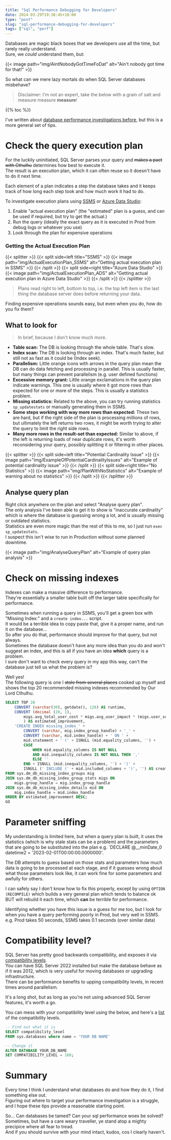```yaml
---
title: "Sql Performance Debugging for Developers"
date: 2024-03-29T19:38:45+10:00
type: "post"
slug: "sql-performance-debugging-for-developers"
tags: ["sql", "perf"]
---
```


Databases are magic black boxes that we developers use all the time, but rarely really understand.  
Sure, we *could* understand them, but:  

{{< image path="img/AintNobodyGotTimeFoDat" alt="Ain't nobody got time for that!" >}}

So what can we mere lazy mortals do when SQL Server databases misbehave?  

<!--more-->  

> Disclaimer: I'm not an expert, take the below with a grain of salt and measure measure **measure**!  

{{% toc %}}  

I've written about [database performance investigations before](/content/posts/24-sql-perf-chasing/index.md), but this is a more general set of tips.  

# Check the query execution plan  
For the luckily uninitiated, SQL Server parses your query and ~~makes a pact with Cthulhu~~ determines how best to execute it.  
The result is an execution plan, which it can often reuse so it doesn't have to do it next time.

Each element of a plan indicates a step the database takes and it keeps track of how long each step took and how much work it had to do.  

To investigate execution plans using [SSMS](https://learn.microsoft.com/en-us/sql/ssms/download-sql-server-management-studio-ssms?view=sql-server-ver16) or [Azure Data Studio](https://azure.microsoft.com/en-au/products/data-studio):  

1. Enable "actual execution plan" (the "estimated" plan is a guess, and can be used if required, but try to get the actual.)  
2. Run the query (ideally the exact query as it is executed in Prod from debug logs or whatever you use)  
3. Look through the plan for expensive operations

### Getting the Actual Execution Plan

{{< splitter >}}
{{< split side=left title="SSMS" >}}
{{< image path="img/ActualExecutionPlan_SSMS" alt="Getting actual execution plan in SSMS" >}}
{{< /split >}}
{{< split side=right title="Azure Data Studio" >}}
{{< image path="img/ActualExecutionPlan_ADS" alt="Getting actual execution plan in Azure Data Studio" >}}
{{< /split >}}
{{< /splitter >}}  

> Plans read right to left, bottom to top, i.e. the top left item is the last thing the database server does before returning your data.  

Finding expensive operations sounds easy, but even when you do, how do you fix them?

## What to look for  

> In brief, because I don't know much more.  

- **Table scan:** The DB is looking through the whole table. That's slow.  
- **Index scan:** The DB is looking through an index. That's much faster, but still not as fast as it could be (Index seek).  
- **Parallelism:** Little orange icons with arrows in the query plan mean the DB can do data fetching and processing in parallel. This is usually faster, but many things can prevent parallelism (e.g. user defined functions)  
- **Excessive memory grant:** Little orange exclamations in the query plan indicate warnings. This one is usually where it got more rows than expected for one or more of the steps. This is usually a statistics problem.  
- **Missing statistics:** Related to the above, you can try running statistics `sp_updatestats` or manually generating them in SSMS.  
- **Some steps working with way more rows than expected:** These two are hard, but if the right side of the plan is processing millions of rows, but ultimately the left returns two rows, it might be worth trying to alter the query to limit the right side rows.  
- **Many more rows in the result-set than expected:** Similar to above, if the left is returning loads of near duplicate rows, it's worth reconsidering your query, possibly splitting it or filtering in other places.  

{{< splitter >}}
{{< split side=left title="Potential Cardinality Issue" >}}
{{< image path="img/ExampleOfPotentialCardinalityIssues" alt="Example of potential cardinality issue" >}}
{{< /split >}}
{{< split side=right title="No Statistics" >}}
{{< image path="img/PlanWithNoStatistics" alt="Example of warning about no statistics" >}}
{{< /split >}}
{{< /splitter >}}  

## Analyse query plan  
Right click anywhere on the plan and select "Analyse query plan".  
The only analysis I've been able to get it to show is "inaccurate cardinality" which is where the database is guessing wrong a lot, and is usually missing or outdated statistics.  
Statistics are even more magic than the rest of this to me, so I just run `exec sp_updatestats`.  
I suspect this isn't wise to run in Production without some planned downtime.  

{{< image path="img/AnalyseQueryPlan" alt="Example of query plan analysis" >}}

# Check on missing indexes  
Indexes can make a massive difference to performance.  
They're essentially a smaller table built off the larger table specifically for performance.  

Sometimes when running a query in SSMS, you'll get a green box with "Missing Index:" and a `create index...` script.  
It would be a terrible idea to copy paste that, give it a proper name, and run it on the database...  
So after you do that, performance should improve for that query, but not always.  
Sometimes the database doesn't have any more idea than you do and won't suggest an index, and this is all if you have an idea **which** query is a problem.  
I sure don't want to check every query in my app this way, can't the database just tell us what the problem is?    

Well yes!  
The following query is one I ~~stole from several places~~ cooked up myself and shows the top 20 recommended missing indexes recommended by Our Lord Cthulhu.  

```sql
SELECT TOP 20
    CONVERT (varchar(30), getdate(), 126) AS runtime,
    CONVERT (decimal (28, 1), 
        migs.avg_total_user_cost * migs.avg_user_impact * (migs.user_seeks + migs.user_scans) 
        ) AS estimated_improvement,
    'CREATE INDEX missing_index_' + 
        CONVERT (varchar, mig.index_group_handle) + '_' + 
        CONVERT (varchar, mid.index_handle) + ' ON ' + 
        mid.statement + ' (' + ISNULL (mid.equality_columns, '') + 
        CASE
            WHEN mid.equality_columns IS NOT NULL
            AND mid.inequality_columns IS NOT NULL THEN ','
            ELSE ''
        END + ISNULL (mid.inequality_columns, '') + ')' + 
        ISNULL (' INCLUDE (' + mid.included_columns + ')', '') AS create_index_statement
FROM sys.dm_db_missing_index_groups mig
JOIN sys.dm_db_missing_index_group_stats migs ON 
    migs.group_handle = mig.index_group_handle
JOIN sys.dm_db_missing_index_details mid ON 
    mig.index_handle = mid.index_handle
ORDER BY estimated_improvement DESC;
GO
```

# Parameter sniffing  
My understanding is limited here, but when a query plan is built, it uses the statistics (which is why stale stats can be a problem) and the parameters that are going to be substituted into the plan e.g. `DECLARE @__minDate_0 datetime2 = '2023-02-01T00:00:00.0000000'.  

The DB attempts to guess based on those stats and parameters how much data is going to be processed at each stage, and if it guesses wrong about what those parameters look like, it can work fine for some parameters and awfully for others.  

I can safely say I don't know how to fix this properly, except by using `OPTION (RECOMPILE)` which builds a very general plan which tends to balance ok BUT will rebuild it each time, which **can** be terrible for performance.  

Identifying whether you have this issue is a guess for me too, but I look for when you have a query performing poorly in Prod, but very well in SSMS.  
e.g. Prod takes 50 seconds, SSMS takes 0.1 seconds (over similar data)  

# Compatibility level?  
SQL Server has pretty good backwards compatibility, and exposes it via [compatibility levels](https://learn.microsoft.com/en-us/sql/relational-databases/databases/view-or-change-the-compatibility-level-of-a-database?view=sql-server-ver16).  
You can have SQL Server 2022 installed but make the database behave as if it was 2012, which is very useful for moving databases or upgrading infrastructure.  
There can be performance benefits to upping compatibility levels, in recent times around parallelism.  

It's a long shot, but as long as you're not using advanced SQL Server features, it's worth a go.  

You can mess with your compatibility level using the below, and here's a [list](https://learn.microsoft.com/en-us/sql/t-sql/statements/alter-database-transact-sql-compatibility-level?view=sql-server-ver16#compatibility_level--160--150--140--130--120--110--100--90--80-) of the compatibility levels. 

```sql
-- Find out what it is
SELECT compatibility_level  
FROM sys.databases where name = 'YOUR DB NAME'

-- Change it
ALTER DATABASE YOUR_DB_NAME  
SET COMPATIBILITY_LEVEL = 160; 
```

# Summary  
Every time I think I understand what databases do and how they do it, I find something else out.  
Figuring out where to target your performance investigation is a struggle, and I hope these tips provide a reasonable starting point.  

So...
Can databases be tamed? Can your sql performance woes be solved?  
Sometimes, but have a care weary traveller, ye stand atop a mighty precipice where all fear to tread.  
And if you should survive with your mind intact, kudos, cos I clearly haven't.  